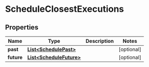 
# ScheduleClosestExecutions

## Properties
Name | Type | Description | Notes
------------ | ------------- | ------------- | -------------
**past** | [**List&lt;SchedulePast&gt;**](SchedulePast.md) |  |  [optional]
**future** | [**List&lt;ScheduleFuture&gt;**](ScheduleFuture.md) |  |  [optional]



